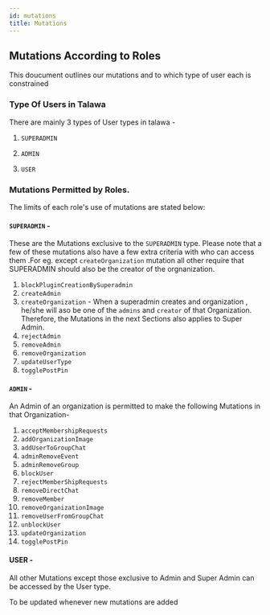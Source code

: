 ```yaml
---
id: mutations
title: Mutations
---
```


## Mutations According to Roles
This doucument outlines our mutations and to which type of user each is constrained
### Type Of Users in Talawa 

There are mainly 3 types of User types in talawa -

1. `SUPERADMIN`

2. `ADMIN`

3. `USER`

### Mutations Permitted by Roles.
The limits of each role's use of mutations are stated below:
#### `SUPERADMIN` -

These are the Mutations exclusive to the `SUPERADMIN` type. Please note that a few of these mutations also have a few extra criteria with who can access them .For eg. except `createOrganization` mutation all other require that SUPERADMIN should also be the creator of the orgnanization.

1. `blockPluginCreationBySuperadmin`
2. `createAdmin`
3. `createOrganization` - When a superadmin creates and organization , he/she will aso be one of the `admins` and `creator` of that Organization. Therefore, the Mutations in the next Sections also applies to Super Admin.  
4. `rejectAdmin`
5. `removeAdmin`
6. `removeOrganization`
7. `updateUserType`
8. `togglePostPin`

#### `ADMIN` -

An Admin of an organization is permitted to make the following Mutations in that Organization-

1. `acceptMembershipRequests`
2. `addOrganizationImage`
3. `addUserToGroupChat`
4. `adminRemoveEvent`
5. `adminRemoveGroup`
6. `blockUser`
7. `rejectMemberShipRequests`
8. `removeDirectChat`
9.  `removeMember`
10. `removeOrganizationImage`
11. `removeUserFromGroupChat`
12. `unblockUser`
13. `updateOrganization`
14. `togglePostPin`

#### USER -

All other Mutations except those exclusive to Admin and Super Admin can be accessed by the User type.

To be updated whenever new mutations are added
